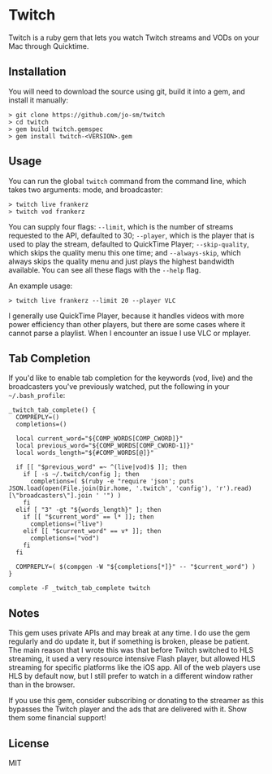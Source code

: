 # Twitch

Twitch is a ruby gem that lets you watch Twitch streams and VODs on your Mac through Quicktime. 

## Installation

You will need to download the source using git, build it into a gem, and install it manually:

```
> git clone https://github.com/jo-sm/twitch
> cd twitch
> gem build twitch.gemspec
> gem install twitch-<VERSION>.gem
```

## Usage

You can run the global `twitch` command from the command line, which takes two arguments: mode, and broadcaster:

```
> twitch live frankerz
> twitch vod frankerz
```

You can supply four flags: `--limit`, which is the number of streams requested to the API, defaulted to 30; `--player`, which is the player that is used to play the stream, defaulted to QuickTime Player; `--skip-quality`, which skips the quality menu this one time; and `--always-skip`, which always skips the quality menu and just plays the highest bandwidth available. You can see all these flags with the `--help` flag.

An example usage:

```
> twitch live frankerz --limit 20 --player VLC
```

I generally use QuickTime Player, because it handles videos with more power efficiency than other players, but there are some cases where it cannot parse a playlist. When I encounter an issue I use VLC or mplayer.

## Tab Completion

If you'd like to enable tab completion for the keywords (vod, live) and the broadcasters you've previously watched, put the following in your `~/.bash_profile`:

```
_twitch_tab_complete() {
  COMPREPLY=()
  completions=()

  local current_word="${COMP_WORDS[COMP_CWORD]}"
  local previous_word="${COMP_WORDS[COMP_CWORD-1]}"
  local words_length="${#COMP_WORDS[@]}"

  if [[ "$previous_word" =~ ^(live|vod)$ ]]; then
    if [ -s ~/.twitch/config ]; then
      completions=( $(ruby -e "require 'json'; puts JSON.load(open(File.join(Dir.home, '.twitch', 'config'), 'r').read)[\"broadcasters\"].join ' '") )
    fi
  elif [ "3" -gt "${words_length}" ]; then
    if [[ "$current_word" == l* ]]; then
      completions=("live")
    elif [[ "$current_word" == v* ]]; then
      completions=("vod")
    fi
  fi

  COMPREPLY=( $(compgen -W "${completions[*]}" -- "$current_word") )
}

complete -F _twitch_tab_complete twitch
```

## Notes

This gem uses private APIs and may break at any time. I do use the gem regularly and do update it, but if something is broken, please be patient. The main reason that I wrote this was that before Twitch switched to HLS streaming, it used a very resource intensive Flash player, but allowed HLS streaming for specific platforms like the iOS app. All of the web players use HLS by default now, but I still prefer to watch in a different window rather than in the browser.

If you use this gem, consider subscribing or donating to the streamer as this bypasses the Twitch player and the ads that are delivered with it. Show them some financial support!

## License

MIT
